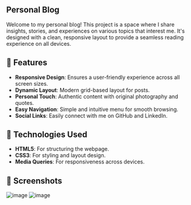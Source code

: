 ## Personal Blog
Welcome to my personal blog! This project is a space where I share insights, stories, and experiences on various topics that interest me. It's designed with a clean, responsive layout to provide a seamless reading experience on all devices.

## 🌟 Features
- **Responsive Design**: Ensures a user-friendly experience across all screen sizes.
- **Dynamic Layout**: Modern grid-based layout for posts.
- **Personal Touch**: Authentic content with original photography and quotes.
- **Easy Navigation**: Simple and intuitive menu for smooth browsing.
- **Social Links**: Easily connect with me on GitHub and LinkedIn.

## 🎨 Technologies Used
- **HTML5**: For structuring the webpage.
- **CSS3**: For styling and layout design.
- **Media Queries**: For responsiveness across devices.

## 📸 Screenshots

![image](https://github.com/user-attachments/assets/e9bc019c-e419-4f27-a241-6290a731806f)
![image](https://github.com/user-attachments/assets/b691b1ba-a274-4b1e-ab91-17cfb96844d6)

